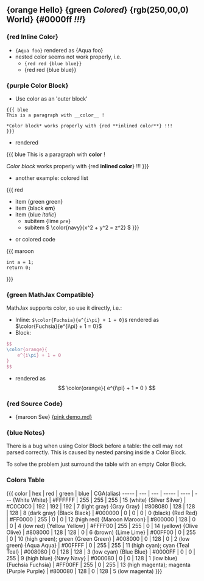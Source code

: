 ## **{orange Hello}** {green *Colored*} {rgb(250,00,0) World} {#0000ff ***!!!***}

### {red Inline Color}
- `{Aqua foo}` rendered as {Aqua foo}
- nested color seems not work properly, i.e.
    * `{red red {blue blue}}`
    * {red red {blue blue}}

### {purple Color Block}
- Use color as an 'outer block'

```
{{{ blue
This is a paragraph with __color__ !

*Color block* works properly with {red **inlined color**} !!!
}}}
```
- rendered

{{{ blue
This is a paragraph with __color__ !

*Color block* works properly with {red **inlined color**} !!!
}}}

- another example: colored list

{{{ red
* item {green green}
* item {black __em__}
* item {blue *italic*}
    - subitem {lime `pre`}
    - subitem $ \color{navy}{x^2 + y^2 = z^2} $
}}}

- or colored code

{{{ maroon
```
int a = 1;
return 0;
```
}}}

### {green MathJax Compatible}
MathJax supports color, so use it directly, i.e.:

* Inline: `$\color{Fuchsia}{e^{i\pi} + 1 = 0}$`  rendered as  $\color{Fuchsia}{e^{i\pi} + 1 = 0}$
* Block: 
```tex
$$
\color{orange}{
    e^{i\pi} + 1 = 0
}
$$
```
- rendered as
$$
\color{orange}{
    e^{i\pi} + 1 = 0
}
$$

### {red Source Code}
* {maroon See} [{pink demo.md}](demo.md)

### {blue Notes}
There is a bug when using Color Block before a table: the cell may not parsed correctly.
This is caused by nested parsing inside a Color Block.

To solve the problem just surround the table with an empty Color Block.

### Colors Table
{{{
color | hex | red | green | blue | CGA(alias)
----- | --- | --- | ----- | ---- | ---
{White White}  | #FFFFFF | 255 | 255 | 255 | 15 (white)
{Silver Silver}  | #C0C0C0 | 192 | 192 | 192 | 7 (light gray)
{Gray Gray}  | #808080 | 128 | 128 | 128 | 8 (dark gray)
{Black Black}  | #000000 | 0 | 0 | 0 | 0 (black)
{Red Red}  | #FF0000 | 255 | 0 | 0 | 12 (high red)
{Maroon Maroon}  | #800000 | 128 | 0 | 0 | 4 (low red)
{Yellow Yellow}  | #FFFF00 | 255 | 255 | 0 | 14 (yellow)
{Olive Olive}  | #808000 | 128 | 128 | 0 | 6 (brown)
{Lime Lime}  | #00FF00 | 0 | 255 | 0 | 10 (high green); green
{Green Green}  | #008000 | 0 | 128 | 0 | 2 (low green)
{Aqua Aqua}  | #00FFFF | 0 | 255 | 255 | 11 (high cyan); cyan
{Teal Teal}  | #008080 | 0 | 128 | 128 | 3 (low cyan)
{Blue Blue}  | #0000FF | 0 | 0 | 255 | 9 (high blue)
{Navy Navy}  | #000080 | 0 | 0 | 128 | 1 (low blue)
{Fuchsia Fuchsia}  | #FF00FF | 255 | 0 | 255 | 13 (high magenta); magenta
{Purple Purple}  | #800080 | 128 | 0 | 128 | 5 (low magenta)
}}}
